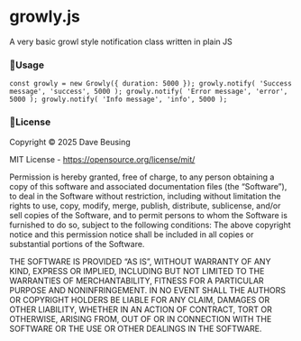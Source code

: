 # growly.js
A very basic growl style notification class written in plain JS

### 🔸Usage
`
const growly = new Growly({ duration: 5000 });
growly.notify( 'Success message', 'success', 5000 );
growly.notify( 'Error message', 'error', 5000 );
growly.notify( 'Info message', 'info', 5000 );
`

### 🔸License
Copyright ©️ 2025 Dave Beusing

MIT License - https://opensource.org/license/mit/

Permission is hereby granted, free of charge, to any person obtaining a copy
of this software and associated documentation files (the “Software”), to deal
in the Software without restriction, including without limitation the rights
to use, copy, modify, merge, publish, distribute, sublicense, and/or sell
copies of the Software, and to permit persons to whom the Software is furnished 
to do so, subject to the following conditions:
The above copyright notice and this permission notice shall be included in all 
copies or substantial portions of the Software.

THE SOFTWARE IS PROVIDED “AS IS”, WITHOUT WARRANTY OF ANY KIND, EXPRESS OR IMPLIED,
INCLUDING BUT NOT LIMITED TO THE WARRANTIES OF MERCHANTABILITY, FITNESS FOR A 
PARTICULAR PURPOSE AND NONINFRINGEMENT. IN NO EVENT SHALL THE AUTHORS OR COPYRIGHT 
HOLDERS BE LIABLE FOR ANY CLAIM, DAMAGES OR OTHER LIABILITY, WHETHER IN AN ACTION 
OF CONTRACT, TORT OR OTHERWISE, ARISING FROM, OUT OF OR IN CONNECTION WITH THE 
SOFTWARE OR THE USE OR OTHER DEALINGS IN THE SOFTWARE.